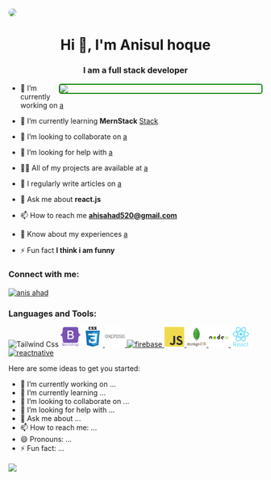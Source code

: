 <img align="center" width="1050" style="border-radius: 30px;" src="https://i.pinimg.com/originals/ca/26/2e/ca262e0354eea311c41134c3e4bc3bc2.gif">
<h1 align="center">Hi 👋, I'm Anisul hoque</h1>
<h3 align="center">I am a full stack developer</h3>
<img align="right" width="400" style="border: 2px solid green; border-radius: 5px;" src="https://media.kasperskydaily.com/wp-content/uploads/sites/92/2013/08/06050030/11.gif">

- 🔭 I’m currently working on [a](b)

- 🌱 I’m currently learning **MernStack** [Stack](Mern)

- 👯 I’m looking to collaborate on [a](g)

- 🤝 I’m looking for help with [a](g)

- 👨‍💻 All of my projects are available at [a](a)

- 📝 I regularly write articles on [a](a)

- 💬 Ask me about **react.js**

- 📫 How to reach me **ahisahad520@gmail.com**

- 📄 Know about my experiences [a](a)

- ⚡ Fun fact **I think i am funny**

<h3 align="left">Connect with me:</h3>
<p align="left">
<a href="https://fb.com/anis ahad" target="blank"><img align="center" src="https://raw.githubusercontent.com/rahuldkjain/github-profile-readme-generator/master/src/images/icons/Social/facebook.svg" alt="anis ahad" height="30" width="40" /></a>
</p>

<h3 align="left">Languages and Tools:</h3>
 <img src="https://www.google.com/imgres?imgurl=https%3A%2F%2Fwww.drupal.org%2Ffiles%2Fproject-images%2Fscreenshot_361.png&imgrefurl=https%3A%2F%2Fwww.drupal.org%2Fproject%2Ftailwindcss&tbnid=T8nsiOH-p43kMM&vet=12ahUKEwjthpnksKH7AhVaktgFHeXyDscQMygFegUIARDGAQ..i&docid=dpn8aSX3H1mxXM&w=400&h=400&q=tailwind%20css&ved=2ahUKEwjthpnksKH7AhVaktgFHeXyDscQMygFegUIARDGAQ" alt="Tailwind Css" width="40" height="40"/>
<img src="https://raw.githubusercontent.com/devicons/devicon/master/icons/bootstrap/bootstrap-plain-wordmark.svg" alt="bootstrap" width="40" height="40"/> </a> <a href="https://www.w3schools.com/css/" target="_blank" rel="noreferrer"> <img src="https://raw.githubusercontent.com/devicons/devicon/master/icons/css3/css3-original-wordmark.svg" alt="css3" width="40" height="40"/> </a> <a href="https://expressjs.com" target="_blank" rel="noreferrer"> <img src="https://raw.githubusercontent.com/devicons/devicon/master/icons/express/express-original-wordmark.svg" alt="express" width="40" height="40"/> </a> <a href="https://firebase.google.com/" target="_blank" rel="noreferrer"> <img src="https://www.vectorlogo.zone/logos/firebase/firebase-icon.svg" alt="firebase" width="40" height="40"/> </a> <a href="https://developer.mozilla.org/en-US/docs/Web/JavaScript" target="_blank" rel="noreferrer"> <img src="https://raw.githubusercontent.com/devicons/devicon/master/icons/javascript/javascript-original.svg" alt="javascript" width="40" height="40"/> </a> <a href="https://www.mongodb.com/" target="_blank" rel="noreferrer"> <img src="https://raw.githubusercontent.com/devicons/devicon/master/icons/mongodb/mongodb-original-wordmark.svg" alt="mongodb" width="40" height="40"/> </a> <a href="https://nodejs.org" target="_blank" rel="noreferrer"> <img src="https://raw.githubusercontent.com/devicons/devicon/master/icons/nodejs/nodejs-original-wordmark.svg" alt="nodejs" width="40" height="40"/> </a> <a href="https://reactjs.org/" target="_blank" rel="noreferrer"> <img src="https://raw.githubusercontent.com/devicons/devicon/master/icons/react/react-original-wordmark.svg" alt="react" width="40" height="40"/> </a> <a href="https://reactnative.dev/" target="_blank" rel="noreferrer"> <img src="https://reactnative.dev/img/header_logo.svg" alt="reactnative" width="40" height="40"/> </a> </p>








Here are some ideas to get you started:

- 🔭 I’m currently working on ...
- 🌱 I’m currently learning ...
- 👯 I’m looking to collaborate on ...
- 🤔 I’m looking for help with ...
- 💬 Ask me about ...
- 📫 How to reach me: ...
- 😄 Pronouns: ...
- ⚡ Fun fact: ...

<img align="center" width="1050" src="https://www.google.com/logos/doodles/2014/world-cup-2014-59-6270307799138304-hp.gif">

